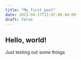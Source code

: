 ```yaml
---
title: "My_first_post"
date: 2023-04-17T11:07:06-04:00
draft: false
---
```


## Hello, world!

Just testing out some things